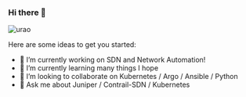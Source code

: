 ### Hi there 👋

<!--
**urao/urao** is a ✨ _special_ ✨ repository because its `README.md` (this file) appears on your GitHub profile.
-->
![urao](https://github-readme-stats.vercel.app/api?username=urao&count_private=true&show_icons=true&include_all_commits=true)

Here are some ideas to get you started:

- 🔭 I’m currently working on SDN and Network Automation!
- 🌱 I’m currently learning many things I hope
- 👯 I’m looking to collaborate on Kubernetes / Argo / Ansible / Python
- 💬 Ask me about Juniper / Contrail-SDN / Kubernetes 
